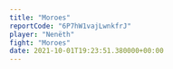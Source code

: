 ```yaml
---
title: "Moroes"
reportCode: "6P7hW1vajLwnkfrJ"
player: "Nenëth"
fight: "Moroes"
date: 2021-10-01T19:23:51.380000+00:00
---
```

